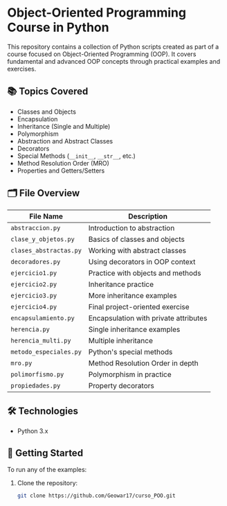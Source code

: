# Object-Oriented Programming Course in Python

This repository contains a collection of Python scripts created as part of a course focused on Object-Oriented Programming (OOP). It covers fundamental and advanced OOP concepts through practical examples and exercises.

## 📚 Topics Covered

- Classes and Objects
- Encapsulation
- Inheritance (Single and Multiple)
- Polymorphism
- Abstraction and Abstract Classes
- Decorators
- Special Methods (`__init__`, `__str__`, etc.)
- Method Resolution Order (MRO)
- Properties and Getters/Setters

## 🗂️ File Overview

| File Name              | Description                          |
|------------------------|--------------------------------------|
| `abstraccion.py`       | Introduction to abstraction          |
| `clase_y_objetos.py`   | Basics of classes and objects        |
| `clases_abstractas.py` | Working with abstract classes        |
| `decoradores.py`       | Using decorators in OOP context      |
| `ejercicio1.py`        | Practice with objects and methods    |
| `ejercicio2.py`        | Inheritance practice                 |
| `ejercicio3.py`        | More inheritance examples            |
| `ejercicio4.py`        | Final project-oriented exercise      |
| `encapsulamiento.py`   | Encapsulation with private attributes|
| `herencia.py`          | Single inheritance examples          |
| `herencia_multi.py`    | Multiple inheritance                 |
| `metodo_especiales.py` | Python's special methods             |
| `mro.py`               | Method Resolution Order in depth     |
| `polimorfismo.py`      | Polymorphism in practice             |
| `propiedades.py`       | Property decorators                  |

## 🛠️ Technologies

- Python 3.x

## 🚀 Getting Started

To run any of the examples:

1. Clone the repository:
   ```bash
   git clone https://github.com/Geowar17/curso_POO.git

